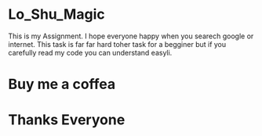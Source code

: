 # Lo_Shu_Magic
This is my Assignment. I hope everyone happy when you searech google or internet. This task is
far far hard toher task for a begginer but if you carefully read my code you can  understand easyli.
# Buy me a coffea
# Thanks Everyone
